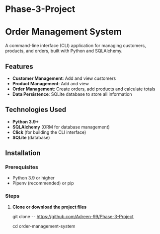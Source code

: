# Phase-3-Project


# Order Management System

A command-line interface (CLI) application for managing customers, products, and orders, built with Python and SQLAlchemy.

##  Features

- **Customer Management**: Add and view customers
- **Product Management**: Add and view
- **Order Management**: Create orders, add products and calculate totals
- **Data Persistence**: SQLite database to store all information

## Technologies Used

- **Python 3.9+**
- **SQLAlchemy** (ORM for database management)
- **Click** (for building the CLI interface)
- **SQLite** (database)

##  Installation

### Prerequisites
- Python 3.9 or higher
- Pipenv (recommended) or pip

### Steps

1. **Clone or download the project files**
   
   git clone --  https://github.com/Adreen-99/Phase-3-Project
   
   cd order-management-system

